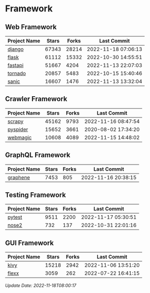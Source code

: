 # Framework

## Web Framework
| Project Name | Stars | Forks | Last Commit |
| ------------ | ----- | ----- | ----------- |
| [django](https://github.com/django/django) | 67343 | 28214 | 2022-11-18 07:06:13 |
| [flask](https://github.com/pallets/flask) | 61112 | 15332 | 2022-10-30 14:55:51 |
| [fastapi](https://github.com/tiangolo/fastapi) | 51667 | 4204 | 2022-11-13 22:07:03 |
| [tornado](https://github.com/tornadoweb/tornado) | 20857 | 5483 | 2022-10-15 15:40:46 |
| [sanic](https://github.com/sanic-org/sanic) | 16607 | 1476 | 2022-11-13 13:32:04 |

## Crawler Framework
| Project Name | Stars | Forks | Last Commit |
| ------------ | ----- | ----- | ----------- |
| [scrapy](https://github.com/scrapy/scrapy) | 45162 | 9793 | 2022-11-16 08:47:54 |
| [pyspider](https://github.com/binux/pyspider) | 15652 | 3661 | 2020-08-02 17:34:20 |
| [webmagic](https://github.com/code4craft/webmagic) | 10608 | 4089 | 2022-11-15 14:48:02 |

## GraphQL Framework
| Project Name | Stars | Forks | Last Commit |
| ------------ | ----- | ----- | ----------- |
| [graphene](https://github.com/graphql-python/graphene) | 7453 | 805 | 2022-11-16 20:38:15 |

## Testing Framework
| Project Name | Stars | Forks | Last Commit |
| ------------ | ----- | ----- | ----------- |
| [pytest](https://github.com/pytest-dev/pytest) | 9511 | 2200 | 2022-11-17 05:30:51 |
| [nose2](https://github.com/nose-devs/nose2) | 732 | 137 | 2022-10-31 22:01:16 |

## GUI Framework
| Project Name | Stars | Forks | Last Commit |
| ------------ | ----- | ----- | ----------- |
| [kivy](https://github.com/kivy/kivy) | 15218 | 2942 | 2022-11-06 13:51:20 |
| [flexx](https://github.com/flexxui/flexx) | 3059 | 262 | 2022-07-22 16:41:15 |

*Update Date: 2022-11-18T08:00:17*